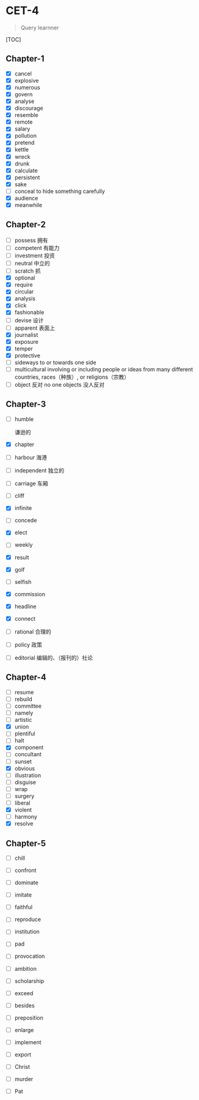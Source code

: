 # CET-4

> Query learnner

[TOC]

## Chapter-1

- [x] cancel
- [x] explosive
- [x] numerous
- [x] govern
- [x] analyse
- [x] discourage
- [x] resemble
- [x] remote
- [x] salary
- [x] pollution
- [x] pretend
- [x] kettle
- [x] wreck
- [x] drunk
- [x] calculate
- [x] persistent
- [x] sake
- [ ] conceal
  to hide something carefully
- [x] audience
- [x] meanwhile

## Chapter-2

- [ ] possess
  拥有
- [ ] competent
  有能力
- [ ] investment
  投资
- [ ] neutral
  中立的
- [ ] scratch
  抓
- [x] optional
- [x] require
- [x] circular
- [x] analysis
- [x] click
- [x] fashionable
- [ ] devise
  设计
- [ ] apparent
  表面上
- [x] journalist
- [x] exposure
- [x] temper
- [x] protective
- [ ] sideways
  to or towards one side
- [ ] multicultural
  involving or including people or ideas from many different countries, races（种族）, or religions（宗教）
- [ ] object
  反对 no one objects 没人反对

## Chapter-3

- [ ] humble

  谦逊的

- [x] chapter

- [ ] harbour
  海港

- [ ] independent
  独立的

- [ ] carriage
  车厢

- [ ] cliff

- [x] infinite

- [ ] concede

- [x] elect

- [ ] weekly

- [x] result

- [x] golf

- [ ] selfish

- [x] commission

- [x] headline

- [x] connect

- [ ] rational
  合理的

- [ ] policy
  政策

- [ ] editorial
  编辑的、（报刊的）社论

## Chapter-4

- [ ] resume
- [ ] rebuild
- [ ] committee
- [ ] namely
- [ ] artistic
- [x] union
- [ ] plentiful
- [ ] halt
- [x] component
- [ ] concultant
- [ ] sunset
- [x] obvious
- [ ] illustration
- [ ] disguise
- [ ] wrap
- [ ] surgery
- [ ] liberal
- [x] violent
- [ ] harmony
- [x] resolve

## Chapter-5

- [ ] chill
- [ ] confront
- [ ] dominate
- [ ] imitate
- [ ] faithful
- [ ] reproduce
- [ ] institution
- [ ] pad
- [ ] provocation
- [ ] ambition
- [ ] scholarship
- [ ] exceed
- [ ] besides
- [ ] preposition
- [ ] enlarge
- [ ] implement
- [ ] export
- [ ] Christ
- [ ] murder
- [ ] Pat

